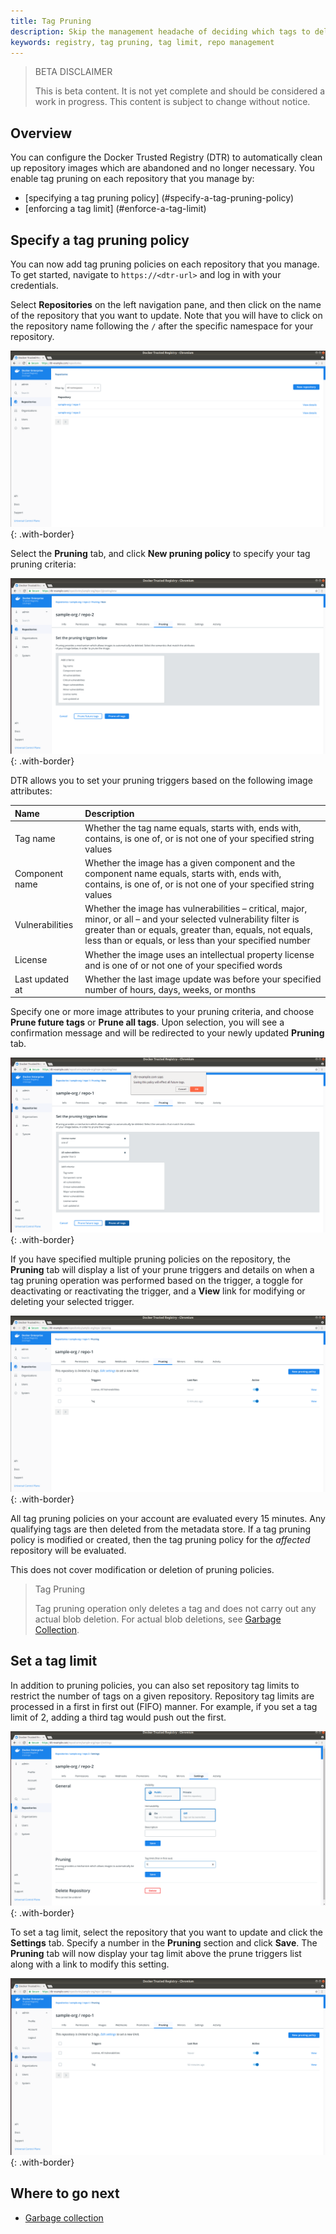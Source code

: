```yaml
---
title: Tag Pruning
description: Skip the management headache of deciding which tags to delete or preserve by configuring a tag pruning policy or enforcing a tag limit per repository in the Docker Trusted Registry
keywords: registry, tag pruning, tag limit, repo management
---
```


> BETA DISCLAIMER
>
> This is beta content. It is not yet complete and should be considered a work in progress. This content is subject to change without notice.

## Overview

You can configure the Docker Trusted Registry (DTR) to automatically clean up repository 
images which are abandoned and no longer necessary. You enable tag pruning on each 
repository that you manage by:

* [specifying a tag pruning policy] (#specify-a-tag-pruning-policy)
* [enforcing a tag limit] (#enforce-a-tag-limit)

## Specify a tag pruning policy

You can now add tag pruning policies on each repository that you manage. To get started, navigate to `https://<dtr-url>` and log in with your credentials.
 
Select **Repositories** on the left navigation pane, and then click on the name of the repository
that you want to update. Note that you will have to click on the repository name following
the `/` after the specific namespace for your repository.

![tag pruning](../../images/tag-pruning-0.png){: .with-border}

Select the **Pruning** tab, and click **New pruning policy** to specify your tag pruning criteria:

![](../../images/tag-pruning-1.png){: .with-border}


DTR allows you to set your pruning triggers based on the following image attributes:

| Name            | Description                                        |
|:----------------|:---------------------------------------------------|
| Tag name        | Whether the tag name equals, starts with, ends with, contains, is one of, or is not one of your specified string values |
| Component name  | Whether the image has a given component and the component name equals, starts with, ends with, contains, is one of, or is not one of your specified string values |
| Vulnerabilities | Whether the image has vulnerabilities &ndash; critical, major, minor, or all &ndash; and your selected vulnerability filter is greater than or equals, greater than, equals, not equals, less than or equals, or less than your specified number |
| License         | Whether the image uses an intellectual property license and is one of or not one of your specified words 
| Last updated at | Whether the last image update was before your specified number of hours, days, weeks, or months |  

Specify one or more image attributes to your pruning criteria, and choose **Prune future tags** or **Prune all tags**. Upon selection, you will see a confirmation message and will be redirected to your newly updated **Pruning** tab. 

![](../../images/tag-pruning-2.png){: .with-border}


If you have specified multiple pruning policies on the repository, the **Pruning** tab will display a list of your prune triggers and details on when a tag pruning operation was performed based on the trigger, a toggle for deactivating or reactivating the trigger, and a **View** link for modifying or deleting your selected trigger.

![](../../images/tag-pruning-3.png){: .with-border}

All tag pruning policies on your account are evaluated every 15 minutes. Any qualifying tags are then deleted from the metadata store. If a tag pruning policy is modified or created, then the tag pruning policy for the *affected* repository will be evaluated.

This does not cover modification or deletion of pruning policies.

> Tag Pruning
>
> Tag pruning operation only deletes a tag and does not carry out any actual blob deletion. For actual blob deletions, see [Garbage Collection](garbage-collection/index.md).


## Set a tag limit

In addition to pruning policies, you can also set repository tag limits to restrict the number of tags on a given repository. Repository tag limits are processed in a first in first out (FIFO) manner. For example, if you set a tag limit of 2, adding a third tag would push out the first.

![](../../images/tag-pruning-4.png){: .with-border}

To set a tag limit, select the repository that you want to update and click the **Settings** tab. Specify a number in the **Pruning** section and click **Save**. The **Pruning** tab will now display your tag limit above the prune triggers list along with a link to modify this setting.


![](../../images/tag-pruning-5.png){: .with-border}




## Where to go next

- [Garbage collection](garbage-collection/index.md)
